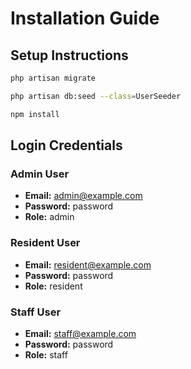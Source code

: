 # Installation Guide

## Setup Instructions

```bash
php artisan migrate
```

```bash
php artisan db:seed --class=UserSeeder
```

```bash
npm install
```

## Login Credentials

### Admin User
- **Email:** admin@example.com
- **Password:** password
- **Role:** admin

### Resident User
- **Email:** resident@example.com
- **Password:** password
- **Role:** resident

### Staff User
- **Email:** staff@example.com
- **Password:** password
- **Role:** staff
